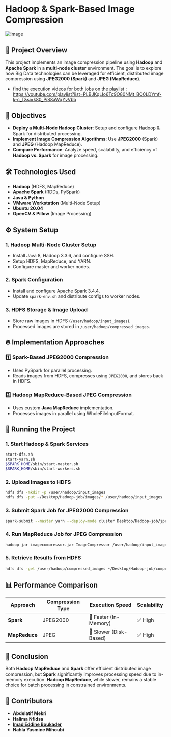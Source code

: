 # Hadoop & Spark-Based Image Compression
![image](https://github.com/user-attachments/assets/c9bc801f-28dd-4fb5-b038-a1d7871ea37b)


## 📌 Project Overview
This project implements an image compression pipeline using **Hadoop** and **Apache Spark** in a **multi-node cluster** environment. The goal is to explore how Big Data technologies can be leveraged for efficient, distributed image compression using **JPEG2000 (Spark)** and **JPEG (MapReduce)**.
- find the execution videos for both jobs on the playlist : https://youtube.com/playlist?list=PLBJKqLIo6Tc9O80NMt_BO0LDYmf-k-c_T&si=k80_PjS8aWqYvVbb

## 🎯 Objectives
- **Deploy a Multi-Node Hadoop Cluster**: Setup and configure Hadoop & Spark for distributed processing.
- **Implement Image Compression Algorithms**: Use **JPEG2000** (Spark) and **JPEG** (Hadoop MapReduce).
- **Compare Performance**: Analyze speed, scalability, and efficiency of **Hadoop vs. Spark** for image processing.

## 🛠 Technologies Used
- **Hadoop** (HDFS, MapReduce)
- **Apache Spark** (RDDs, PySpark)
- **Java & Python**
- **VMware Workstation** (Multi-Node Setup)
- **Ubuntu 20.04**
- **OpenCV & Pillow** (Image Processing)

## ⚙️ System Setup
### **1. Hadoop Multi-Node Cluster Setup**
- Install Java 8, Hadoop 3.3.6, and configure SSH.
- Setup HDFS, MapReduce, and YARN.
- Configure master and worker nodes.

### **2. Spark Configuration**
- Install and configure Apache Spark 3.4.4.
- Update `spark-env.sh` and distribute configs to worker nodes.

### **3. HDFS Storage & Image Upload**
- Store raw images in HDFS (`/user/hadoop/input_images`).
- Processed images are stored in `/user/hadoop/compressed_images`.

## 🔥 Implementation Approaches
### **1️⃣ Spark-Based JPEG2000 Compression**
- Uses PySpark for parallel processing.
- Reads images from HDFS, compresses using `JPEG2000`, and stores back in HDFS.

### **2️⃣ Hadoop MapReduce-Based JPEG Compression**
- Uses custom **Java MapReduce** implementation.
- Processes images in parallel using WholeFileInputFormat.

## 🚀 Running the Project
### **1. Start Hadoop & Spark Services**
```bash
start-dfs.sh
start-yarn.sh
$SPARK_HOME/sbin/start-master.sh
$SPARK_HOME/sbin/start-workers.sh
```

### **2. Upload Images to HDFS**
```bash
hdfs dfs -mkdir -p /user/hadoop/input_images
hdfs dfs -put ~/Desktop/Hadoop-job/images/* /user/hadoop/input_images
```

### **3. Submit Spark Job for JPEG2000 Compression**
```bash
spark-submit --master yarn --deploy-mode cluster Desktop/Hadoop-job/jpeg2000_compression.py
```

### **4. Run MapReduce Job for JPEG Compression**
```bash
hadoop jar imagecompressor.jar ImageCompressor /user/hadoop/input_images /user/hadoop/compressed_images
```

### **5. Retrieve Results from HDFS**
```bash
hdfs dfs -get /user/hadoop/compressed_images ~/Desktop/Hadoop-job/compressed
```

## 📊 Performance Comparison
| Approach   | Compression Type | Execution Speed | Scalability |
|------------|----------------|----------------|-------------|
| **Spark** | JPEG2000 | 🚀 Faster (In-Memory) | ✅ High |
| **MapReduce** | JPEG | 🐢 Slower (Disk-Based) | ✅ High |

## 📝 Conclusion
Both **Hadoop MapReduce** and **Spark** offer efficient distributed image compression, but **Spark** significantly improves processing speed due to in-memory execution. **Hadoop MapReduce**, while slower, remains a stable choice for batch processing in constrained environments.

## 👥 Contributors
- **Abdelatif Mekri**
- **Halima Nfidsa**
- [**Imad Eddine Boukader**](https://github.com/ispollin)
- **Nahla Yasmine Mihoubi**

